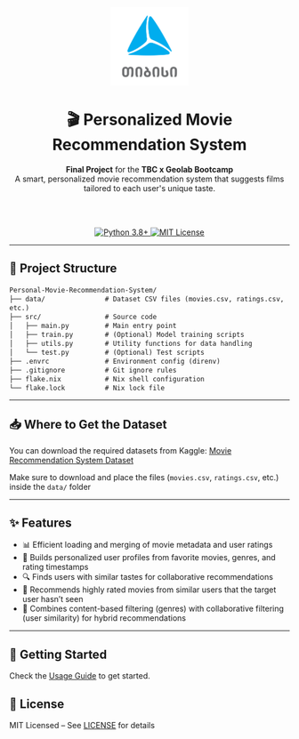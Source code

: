 <div align="center">

<img alt="TBC-Logo" src="assets/tbc-logo.png" width="140px"/>

<h1>🎬 Personalized Movie Recommendation System</h1>
<strong>Final Project</strong> for the <strong>TBC x Geolab Bootcamp</strong><br>
A smart, personalized movie recommendation system that suggests films tailored to each user's unique taste.

<br><br>

<a href="https://www.python.org">
  <img src="https://img.shields.io/badge/python-3.8%2B-blue" alt="Python 3.8+"/>
</a>
<a href="LICENSE">
  <img src="https://img.shields.io/badge/license-MIT-green" alt="MIT License"/>
</a>

</div>

---

## 📂 Project Structure

```
Personal-Movie-Recommendation-System/
├── data/               # Dataset CSV files (movies.csv, ratings.csv, etc.)
├── src/                # Source code
│   ├── main.py         # Main entry point
│   ├── train.py        # (Optional) Model training scripts
│   ├── utils.py        # Utility functions for data handling
│   └── test.py         # (Optional) Test scripts
├── .envrc              # Environment config (direnv)
├── .gitignore          # Git ignore rules
├── flake.nix           # Nix shell configuration
└── flake.lock          # Nix lock file
```

---

## 📥 Where to Get the Dataset

You can download the required datasets from Kaggle:
[Movie Recommendation System Dataset](https://www.kaggle.com/datasets/parasharmanas/movie-recommendation-system)

Make sure to download and place the files (`movies.csv`, `ratings.csv`, etc.) inside the `data/` folder

---

## ✨ Features

* 📊 Efficient loading and merging of movie metadata and user ratings
* 👤 Builds personalized user profiles from favorite movies, genres, and rating timestamps
* 🔍 Finds users with similar tastes for collaborative recommendations
* 🎯 Recommends highly rated movies from similar users that the target user hasn’t seen
* 🤝 Combines content-based filtering (genres) with collaborative filtering (user similarity) for hybrid recommendations

---

## 🚀 Getting Started
Check the [Usage Guide](usage.md) to get started.

## 📄 License
MIT Licensed – See [LICENSE](https://github.com/Gurjaka/Personal-movie-recommendation-model/blob/main/LICENSE) for details
